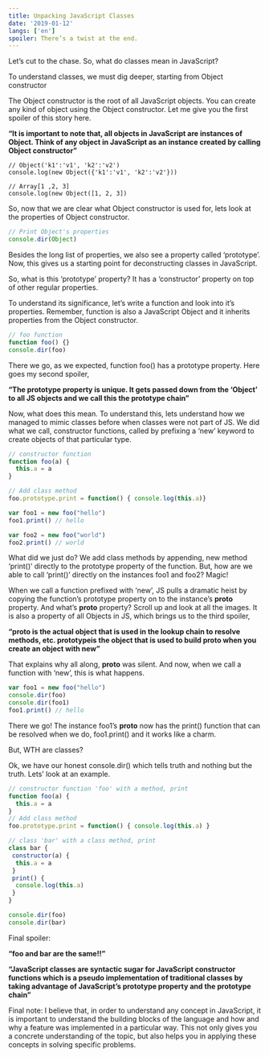 ```yaml
---
title: Unpacking JavaScript Classes
date: '2019-01-12'
langs: ['en']
spoiler: There’s a twist at the end.
---
```



Let’s cut to the chase. So, what do classes mean in JavaScript?

To understand classes, we must dig deeper, starting from Object constructor

The Object constructor is the root of all JavaScript objects. You can create any kind of object using the Object constructor. Let me give you the first spoiler of this story here.

**“It is important to note that, all objects in JavaScript are instances of Object. Think of any object in JavaScript as an instance created by calling Object constructor”**

```jsx{3}
// Object('k1':'v1', 'k2':'v2')
console.log(new Object({'k1':'v1', 'k2':'v2'}))

// Array[1 ,2, 3]
console.log(new Object([1, 2, 3])
```

So, now that we are clear what Object constructor is used for, lets look at the properties of Object constructor.

```jsx
// Print Object's properties
console.dir(Object)
```

Besides the long list of properties, we also see a property called ‘prototype’. Now, this gives us a starting point for deconstructing classes in JavaScript.

So, what is this ‘prototype’ property? It has a ‘constructor’ property on top of other regular properties.


To understand its significance, let’s write a function and look into it’s properties. Remember, function is also a JavaScript Object and it inherits properties from the Object constructor.

```jsx
// foo function
function foo() {}
console.dir(foo)
```


There we go, as we expected, function foo() has a prototype property. Here goes my second spoiler,

**“The prototype property is unique. It gets passed down from the ‘Object’ to all JS objects and we call this the prototype chain”**

Now, what does this mean. To understand this, lets understand how we managed to mimic classes before when classes were not part of JS. We did what we call, constructor functions, called by prefixing a ‘new’ keyword to create objects of that particular type.

```jsx
// constructor function
function foo(a) {
  this.a = a
}

// Add class method
foo.prototype.print = function() { console.log(this.a)}

var foo1 = new foo("hello")
foo1.print() // hello

var foo2 = new foo("world")
foo2.print() // world
```

What did we just do? We add class methods by appending, new method ‘print()’ directly to the prototype property of the function. But, how are we able to call ‘print()’ directly on the instances foo1 and foo2? Magic!

When we call a function prefixed with ‘new’, JS pulls a dramatic heist by copying the function’s prototype property on to the instance’s __proto__ property. And what’s __proto__ property? Scroll up and look at all the images. It is also a property of all Objects in JS, which brings us to the third spoiler,

**“__proto__ is the actual object that is used in the lookup chain to resolve methods, etc. prototypeis the object that is used to build __proto__ when you create an object with new”**

That explains why all along, __proto__ was silent. And now, when we call a function with ‘new’, this is what happens.

```jsx
var foo1 = new foo("hello")
console.dir(foo)
console.dir(foo1)
foo1.print() // hello
```

There we go! The instance foo1’s __proto__ now has the print() function that can be resolved when we do, foo1.print() and it works like a charm.

But, WTH are classes?

Ok, we have our honest console.dir() which tells truth and nothing but the truth. Lets’ look at an example.

```jsx
// constructor function 'foo' with a method, print
function foo(a) {
  this.a = a
}
// Add class method
foo.prototype.print = function() { console.log(this.a) }

// class 'bar' with a class method, print
class bar {
 constructor(a) {
  this.a = a
 }
 print() {
  console.log(this.a)
 }
}

console.dir(foo)
console.dir(bar)
```

Final spoiler:

**“foo and bar are the same!!”**

**“JavaScript classes are syntactic sugar for JavaScript constructor functions which is a pseudo implementation of traditional classes by taking advantage of JavaScript’s prototype property and the prototype chain”**

Final note: I believe that, in order to understand any concept in JavaScript, it is important to understand the building blocks of the language and how and why a feature was implemented in a particular way. This not only gives you a concrete understanding of the topic, but also helps you in applying these concepts in solving specific problems.